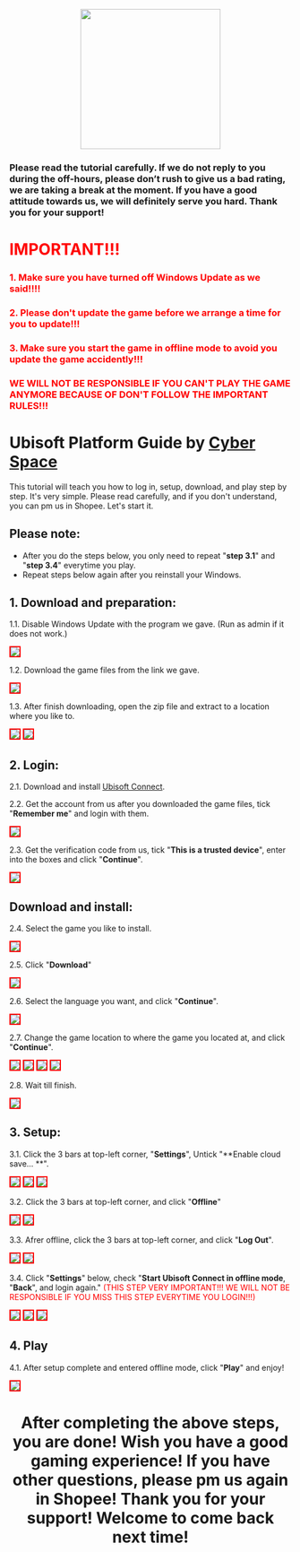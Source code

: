 <p align="center">
<img src="https://user-images.githubusercontent.com/91774682/135708227-fefb44fa-ae60-4d5b-8cdf-a68d30176e66.png" width="250" height="250">
</p>

### Please read the tutorial carefully. If we do not reply to you during the off-hours, please don’t rush to give us a bad rating, we are taking a break at the moment. If you have a good attitude towards us, we will definitely serve you hard. Thank you for your support!
 
 
# <span style="color: red;">IMPORTANT!!!</span>
### <span style="color: red;">1. Make sure you have turned off Windows Update as we said!!!!</span>
### <span style="color: red;">2. Please don't update the game before we arrange a time for you to update!!!
### <span style="color: red;">3. Make sure you start the game in offline mode to avoid you update the game accidently!!!</span>
  
### <span style="color: red;">WE WILL NOT BE RESPONSIBLE IF YOU CAN'T PLAY THE GAME ANYMORE BECAUSE OF DON'T FOLLOW THE IMPORTANT RULES!!! </span>

# Ubisoft Platform Guide by [Cyber Space](https://shopee.com.my/cyberspace1902)
This tutorial will teach you how to log in, setup, download, and play step by step. It's very simple. Please read carefully, and if you don't understand, you can pm us in Shopee. Let's start it.
 
## Please note:
* After you do the steps below, you only need to repeat "**step 3.1**" and "**step 3.4**" everytime you play.
* Repeat steps below again after you reinstall your Windows.

## 1. Download and preparation: 
1.1. Disable Windows Update with the program we gave. (Run as admin if it does not work.)
 
<img src="https://user-images.githubusercontent.com/91774682/136052890-bc2c4922-56f2-4c3e-acad-333cd9d764eb.jpg" style="border: 2px solid red" />

1.2. Download the game files from the link we gave.
 
<img src="https://user-images.githubusercontent.com/91774682/136052997-3e5f2959-a756-4929-9bd0-6dc2c61ec75b.jpg" style="border: 2px solid red" />

1.3. After finish downloading, open the zip file and extract to a location where you like to.
 
<img src="https://user-images.githubusercontent.com/91774682/136053318-f6dee91c-d7a7-49bd-9451-2a1766924410.jpg" style="border: 2px solid red" />
 
<img src="https://user-images.githubusercontent.com/91774682/136053311-a0b6bd98-77c3-47b3-a1b4-771fcb407300.jpg" style="border: 2px solid red" />

## 2. Login: 

2.1. Download and install [Ubisoft Connect](https://ubi.li/4vxt9).

2.2. Get the account from us after you downloaded the game files, tick "**Remember me**" and login with them.
 
 <img src="https://user-images.githubusercontent.com/91774682/136053934-51f379c8-ab44-4499-9c5d-b20f544f5099.jpg" style="border: 2px solid red" />

2.3. Get the verification code from us, tick "**This is a trusted device**", enter into the boxes and click "**Continue**".

<img src="https://user-images.githubusercontent.com/91774682/136054439-05405167-d25a-49ba-a24d-67097eabd818.jpg" style="border: 2px solid red" />

## Download and install: 

2.4. Select the game you like to install.

 <img src="https://user-images.githubusercontent.com/91774682/136054601-281129d6-0a4f-4d4f-91ce-cc30bf1b861d.jpg" style="border: 2px solid red" />

2.5. Click "**Download**"

<img src="https://user-images.githubusercontent.com/91774682/136056535-ade34cc5-011b-415f-8611-0746f528abe3.jpg" style="border: 2px solid red" />

2.6. Select the language you want, and click "**Continue**".
 
<img src="https://user-images.githubusercontent.com/91774682/136056690-2abf15d3-2177-489a-a56a-5c4a25780767.jpg" style="border: 2px solid red" />

2.7. Change the game location to where the game you located at, and click "**Continue**".
 
<img src="https://user-images.githubusercontent.com/91774682/136056941-f5ac543a-2cd0-438d-871d-f12846aa8f5f.jpg" style="border: 2px solid red" />
 
 <img src="https://user-images.githubusercontent.com/91774682/136056945-9298fea8-816e-4fae-9079-4ff0a8276967.jpg" style="border: 2px solid red" />
 
 <img src="https://user-images.githubusercontent.com/91774682/136056936-7ff3c4be-fcf5-4c19-bc04-f490897d8fd0.jpg" style="border: 2px solid red" />
 
 <img src="https://user-images.githubusercontent.com/91774682/136057008-d15126c3-2300-4c5b-82ba-599ece0f66d5.jpg" style="border: 2px solid red" />

2.8. Wait till finish.

<img src="https://user-images.githubusercontent.com/91774682/136057112-3ff1f3a1-6a8c-479e-a99e-12e2580e602a.jpg" style="border: 2px solid red" />

## 3. Setup: 

3.1. Click the 3 bars at top-left corner, "**Settings**", Untick "**Enable cloud save... **".
 
 <img src="https://user-images.githubusercontent.com/91774682/136181202-344ab70c-03fd-45c0-b5cf-374f11f94f9a.jpg" style="border: 2px solid red" />
 
<img src="https://user-images.githubusercontent.com/91774682/136085890-76fb7199-6766-417c-8aaf-cd7e8b469299.jpg" style="border: 2px solid red" />

<img src="https://user-images.githubusercontent.com/91774682/136060097-7a5f2f5c-9fac-4445-aaba-56cd31b3a4dd.jpg" style="border: 2px solid red" />

3.2. Click the 3 bars at top-left corner, and click "**Offline**"
 
 <img src="https://user-images.githubusercontent.com/91774682/136181202-344ab70c-03fd-45c0-b5cf-374f11f94f9a.jpg" style="border: 2px solid red" />

<img src="https://user-images.githubusercontent.com/91774682/136180553-b58d0637-956d-44ed-9c3b-23b427a3a293.jpg" style="border: 2px solid red" />
 
3.3. Afrer offline, click the 3 bars at top-left corner, and click "**Log Out**".
 
 <img src="https://user-images.githubusercontent.com/91774682/136181202-344ab70c-03fd-45c0-b5cf-374f11f94f9a.jpg" style="border: 2px solid red" />
 
<img src="https://user-images.githubusercontent.com/91774682/136060515-c96b1d69-c62f-43f4-8e89-a2abe997f818.jpg" style="border: 2px solid red" />

3.4. Click "**Settings**" below, check "**Start Ubisoft Connect in offline mode**, "**Back**", and login again." <span style="color: red;">(THIS STEP VERY IMPORTANT!!! WE WILL NOT BE RESPONSIBLE IF YOU MISS THIS STEP EVERYTIME YOU LOGIN!!!)</span>
 
<img src="https://user-images.githubusercontent.com/91774682/136086623-2ddb7a8f-d918-4518-ae32-5ae455af094c.jpg" style="border: 2px solid red" />
 
<img src="https://user-images.githubusercontent.com/91774682/136086847-82b55b26-7292-4c8e-a8e0-0db97f33d6b0.jpg" style="border: 2px solid red" />
 
<img src="https://user-images.githubusercontent.com/91774682/136053934-51f379c8-ab44-4499-9c5d-b20f544f5099.jpg" style="border: 2px solid red" />
 
 ## 4. Play
 
 4.1. After setup complete and entered offline mode, click "**Play**" and enjoy!
 
 <img src="https://user-images.githubusercontent.com/91774682/136086534-c7bd293a-b413-4f4a-a028-99983fc991ea.jpg" style="border: 2px solid red" />

<h2></h2>

<center> <h1>After completing the above steps, you are done! Wish you have a good gaming experience! If you have other questions, please pm us again in Shopee! Thank you for your support! Welcome to come back next time!</h1> </center>
